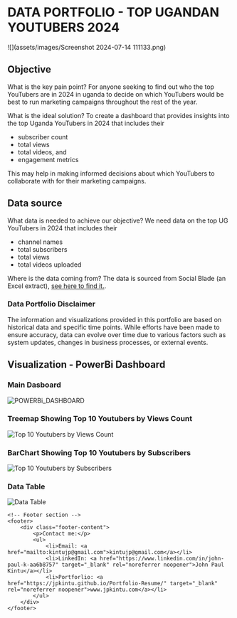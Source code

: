 # DATA PORTFOLIO - TOP UGANDAN YOUTUBERS 2024

![](assets/images/Screenshot 2024-07-14 111133.png)

## Objective
What is the key pain point?
For anyone seeking to find out who the top YouTubers are in 2024 in uganda to decide on which YouTubers would be best to run marketing campaigns throughout the rest of the year.

What is the ideal solution?
To create a dashboard that provides insights into the top Uganda YouTubers in 2024 that includes their

- subscriber count
- total views
- total videos, and
- engagement metrics

This may help in making informed decisions about which YouTubers to collaborate with for their marketing campaigns.

## Data source
What data is needed to achieve our objective?
We need data on the top UG YouTubers in 2024 that includes their

- channel names
- total subscribers
- total views
- total videos uploaded

Where is the data coming from? The data is sourced from Social Blade (an Excel extract), [see here to find it.](https://socialblade.com/youtube/top/country/ug).

### Data Portfolio Disclaimer
The information and visualizations provided in this portfolio are based on historical data and specific time points. While efforts have been made to ensure accuracy, data can evolve over time due to various factors such as system updates, changes in business processes, or external events.

## Visualization - PowerBi Dashboard
### Main Dasboard
![POWERBi_DASHBOARD](assets/images/1.gif)

### Treemap Showing Top 10 Youtubers by Views Count
![Top 10 Youtubers by Views Count](assets/images/2.gif)

### BarChart Showing Top 10 Youtubers by Subscribers
![Top 10 Youtubers by Subscribers](assets/images/3.gif)

### Data Table
![Data Table](assets/images/4.gif)


    <!-- Footer section -->
    <footer>
        <div class="footer-content">
            <p>Contact me:</p>
            <ul>
                <li>Email: <a href="mailto:kintujp@gmail.com">kintujp@gmail.com</a></li>
                <li>LinkedIn: <a href="https://www.linkedin.com/in/john-paul-k-aa6b8757" target="_blank" rel="noreferrer noopener">John Paul Kintu</a></li>
                <li>Portforlio: <a href="https://jpkintu.github.io/Portfolio-Resume/" target="_blank" rel="noreferrer noopener">www.jpkintu.com</a></li>
            </ul>
        </div>
    </footer>
